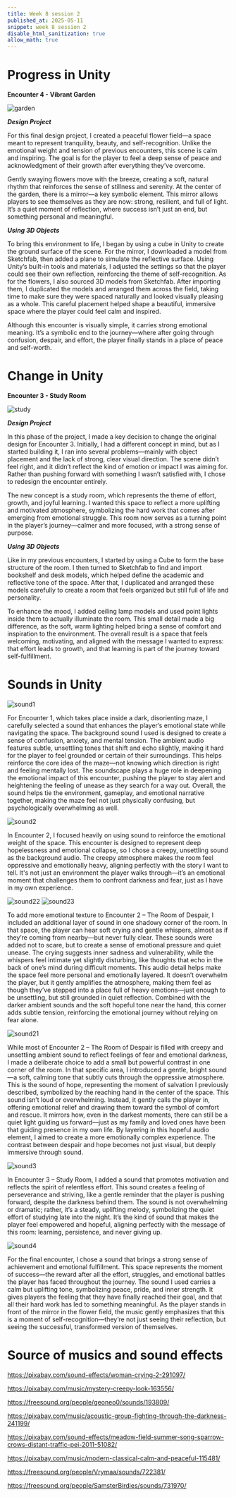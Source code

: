 ```yaml
---
title: Week 8 session 2
published_at: 2025-05-11
snippet: week 8 session 2
disable_html_sanitization: true
allow_math: true
---
```

# Progress in Unity
**Encounter 4 - Vibrant Garden**

![garden](garden.png)

***Design Project***

For this final design project, I created a peaceful flower field—a space meant to represent tranquility, beauty, and self-recognition. Unlike the emotional weight and tension of previous encounters, this scene is calm and inspiring. The goal is for the player to feel a deep sense of peace and acknowledgment of their growth after everything they’ve overcome.

Gently swaying flowers move with the breeze, creating a soft, natural rhythm that reinforces the sense of stillness and serenity. At the center of the garden, there is a mirror—a key symbolic element. This mirror allows players to see themselves as they are now: strong, resilient, and full of light. It’s a quiet moment of reflection, where success isn’t just an end, but something personal and meaningful.

***Using 3D Objects***

To bring this environment to life, I began by using a cube in Unity to create the ground surface of the scene. For the mirror, I downloaded a model from Sketchfab, then added a plane to simulate the reflective surface. Using Unity’s built-in tools and materials, I adjusted the settings so that the player could see their own reflection, reinforcing the theme of self-recognition. As for the flowers, I also sourced 3D models from Sketchfab. After importing them, I duplicated the models and arranged them across the field, taking time to make sure they were spaced naturally and looked visually pleasing as a whole. This careful placement helped shape a beautiful, immersive space where the player could feel calm and inspired.

Although this encounter is visually simple, it carries strong emotional meaning. It’s a symbolic end to the journey—where after going through confusion, despair, and effort, the player finally stands in a place of peace and self-worth.

# Change in Unity

**Encounter 3 - Study Room**

![study](study.png)

***Design Project***

In this phase of the project, I made a key decision to change the original design for Encounter 3. Initially, I had a different concept in mind, but as I started building it, I ran into several problems—mainly with object placement and the lack of strong, clear visual direction. The scene didn’t feel right, and it didn’t reflect the kind of emotion or impact I was aiming for. Rather than pushing forward with something I wasn’t satisfied with, I chose to redesign the encounter entirely.

The new concept is a study room, which represents the theme of effort, growth, and joyful learning. I wanted this space to reflect a more uplifting and motivated atmosphere, symbolizing the hard work that comes after emerging from emotional struggle. This room now serves as a turning point in the player’s journey—calmer and more focused, with a strong sense of purpose.

***Using 3D Objects***

Like in my previous encounters, I started by using a Cube to form the base structure of the room. I then turned to Sketchfab to find and import bookshelf and desk models, which helped define the academic and reflective tone of the space. After that, I duplicated and arranged these models carefully to create a room that feels organized but still full of life and personality.

To enhance the mood, I added ceiling lamp models and used point lights inside them to actually illuminate the room. This small detail made a big difference, as the soft, warm lighting helped bring a sense of comfort and inspiration to the environment. The overall result is a space that feels welcoming, motivating, and aligned with the message I wanted to express: that effort leads to growth, and that learning is part of the journey toward self-fulfillment.

# Sounds in Unity
![sound1](sound1.png)

For Encounter 1, which takes place inside a dark, disorienting maze, I carefully selected a sound that enhances the player’s emotional state while navigating the space. The background sound I used is designed to create a sense of confusion, anxiety, and mental tension. The ambient audio features subtle, unsettling tones that shift and echo slightly, making it hard for the player to feel grounded or certain of their surroundings. This helps reinforce the core idea of the maze—not knowing which direction is right and feeling mentally lost. The soundscape plays a huge role in deepening the emotional impact of this encounter, pushing the player to stay alert and heightening the feeling of unease as they search for a way out. Overall, the sound helps tie the environment, gameplay, and emotional narrative together, making the maze feel not just physically confusing, but psychologically overwhelming as well.

![sound2](sound2.png)

In Encounter 2, I focused heavily on using sound to reinforce the emotional weight of the space. This encounter is designed to represent deep hopelessness and emotional collapse, so I chose a creepy, unsettling sound as the background audio. The creepy atmosphere makes the room feel oppressive and emotionally heavy, aligning perfectly with the story I want to tell. It's not just an environment the player walks through—it’s an emotional moment that challenges them to confront darkness and fear, just as I have in my own experience.

![sound22](sound22.png) ![sound23](sound23.png) 

To add more emotional texture to Encounter 2 – The Room of Despair, I included an additional layer of sound in one shadowy corner of the room. In that space, the player can hear soft crying and gentle whispers, almost as if they’re coming from nearby—but never fully clear. These sounds were added not to scare, but to create a sense of emotional pressure and quiet unease. The crying suggests inner sadness and vulnerability, while the whispers feel intimate yet slightly disturbing, like thoughts that echo in the back of one’s mind during difficult moments. This audio detail helps make the space feel more personal and emotionally layered. It doesn’t overwhelm the player, but it gently amplifies the atmosphere, making them feel as though they’ve stepped into a place full of heavy emotions—just enough to be unsettling, but still grounded in quiet reflection. Combined with the darker ambient sounds and the soft hopeful tone near the hand, this corner adds subtle tension, reinforcing the emotional journey without relying on fear alone.

![sound21](sound21.png)
 
 While most of Encounter 2 – The Room of Despair is filled with creepy and unsettling ambient sound to reflect feelings of fear and emotional darkness, I made a deliberate choice to add a small but powerful contrast in one corner of the room. In that specific area, I introduced a gentle, bright sound—a soft, calming tone that subtly cuts through the oppressive atmosphere. This is the sound of hope, representing the moment of salvation I previously described, symbolized by the reaching hand in the center of the space. This sound isn’t loud or overwhelming. Instead, it gently calls the player in, offering emotional relief and drawing them toward the symbol of comfort and rescue. It mirrors how, even in the darkest moments, there can still be a quiet light guiding us forward—just as my family and loved ones have been that guiding presence in my own life. By layering in this hopeful audio element, I aimed to create a more emotionally complex experience. The contrast between despair and hope becomes not just visual, but deeply immersive through sound.

![sound3](sound3.png)

In Encounter 3 – Study Room, I added a sound that promotes motivation and reflects the spirit of relentless effort. This sound creates a feeling of perseverance and striving, like a gentle reminder that the player is pushing forward, despite the darkness behind them. The sound is not overwhelming or dramatic; rather, it’s a steady, uplifting melody, symbolizing the quiet effort of studying late into the night. It’s the kind of sound that makes the player feel empowered and hopeful, aligning perfectly with the message of this room: learning, persistence, and never giving up.

![sound4](sound4.png)

For the final encounter, I chose a sound that brings a strong sense of achievement and emotional fulfillment. This space represents the moment of success—the reward after all the effort, struggles, and emotional battles the player has faced throughout the journey. The sound I used carries a calm but uplifting tone, symbolizing peace, pride, and inner strength. It gives players the feeling that they have finally reached their goal, and that all their hard work has led to something meaningful. As the player stands in front of the mirror in the flower field, the music gently emphasizes that this is a moment of self-recognition—they’re not just seeing their reflection, but seeing the successful, transformed version of themselves.
 
# Source of musics and sound effects

https://pixabay.com/sound-effects/woman-crying-2-291097/

https://pixabay.com/music/mystery-creepy-look-163556/

https://freesound.org/people/geoneo0/sounds/193809/

https://pixabay.com/music/acoustic-group-fighting-through-the-darkness-241199/

https://pixabay.com/sound-effects/meadow-field-summer-song-sparrow-crows-distant-traffic-pei-2011-51082/

https://pixabay.com/music/modern-classical-calm-and-peaceful-115481/

https://freesound.org/people/Vrymaa/sounds/722381/

https://freesound.org/people/SamsterBirdies/sounds/731970/